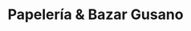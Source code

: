 ---
title: "Papelería & Bazar Gusano"
url: /guayaquil/papeleria-und-bazar-gusano/
shop: copyshop
---